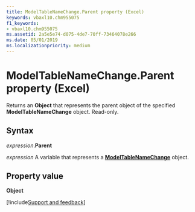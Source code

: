 ```yaml
---
title: ModelTableNameChange.Parent property (Excel)
keywords: vbaxl10.chm955075
f1_keywords:
- vbaxl10.chm955075
ms.assetid: 2a5e5e74-d075-4de7-70ff-73464078e266
ms.date: 05/01/2019
ms.localizationpriority: medium
---
```



# ModelTableNameChange.Parent property (Excel)

Returns an **Object** that represents the parent object of the specified **ModelTableNameChange** object. Read-only.


## Syntax

_expression_.**Parent**

_expression_ A variable that represents a **[ModelTableNameChange](Excel.modeltablenamechange.md)** object.


## Property value

**Object**



[!include[Support and feedback](~/includes/feedback-boilerplate.md)]